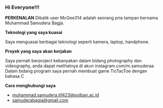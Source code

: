 ### Hi Everyone!!!


****PERKENALAN****
Dibalik user McGee314 adalah seorang pria tampan bernama Muhammad Samudera Bagja.

****Teknologi yang saya kuasai****

  Saya menguasai berbagai teknologi seperti kamera, laptop, handphone.

**Proyek yang saya akan kerjakan**

  Saya pernah berproject kebanyakan dalam bidang photography dan videography, anda dapat melihatnya di akun instagram.com/m.samuderaa
  Dalam bidang program saya pernah membuat game TicTacToe dengan bahasa C

**Cara menghubungi saya**

  - muhammad.samudera.tif423@polban.ac.id
  - samuderabagja@gmail.com
<!--
**McGee314/McGee314** is a ✨ _special_ ✨ repository because its `README.md` (this file) appears on your GitHub profile.

Here are some ideas to get you started:

- 🔭 I’m currently working on ...
- 🌱 I’m currently learning ...
- 👯 I’m looking to collaborate on ...
- 🤔 I’m looking for help with ...
- 💬 Ask me about ...
- 📫 How to reach me: ...
- 😄 Pronouns: ...
- ⚡ Fun fact: ...
-->
